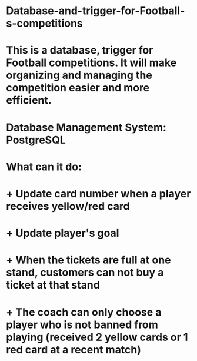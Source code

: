# Database-and-trigger-for-Football-s-competitions
# This is a database, trigger for Football competitions. It will make organizing and managing the competition easier and more efficient.
# Database Management System: PostgreSQL
# What can it do:
# + Update card number when a player receives yellow/red card
# + Update player's goal
# + When the tickets are full at one stand, customers can not buy a ticket at that stand
# + The coach can only choose a player who is not banned from playing (received 2 yellow cards or 1 red card at a recent match)
